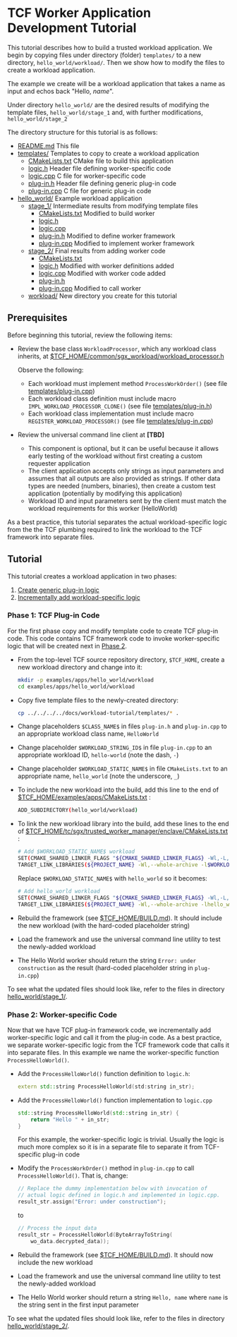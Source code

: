 # TCF Worker Application Development Tutorial

This tutorial describes how to build a trusted workload application.
We begin by copying files under directory (folder) `templates/` to
a new directory, `hello_world/workload/`.
Then we show how to modify the files to create a workload application.

The example we create will be a workload application that takes a name as
input and echos back "Hello, *name*".

Under directory `hello_world/` are the desired results of modifying the
template files, `hello_world/stage_1` and, with further modifications,
`hello_world/stage_2`

The directory structure for this tutorial is as follows:

* [README.md](README.md) This file
* [templates/](templates/) Templates to copy to create a workload application
  * [CMakeLists.txt](templates/CMakeLists.txt) CMake file to build this application
  * [logic.h](templates/logic.h) Header file defining worker-specific code
  * [logic.cpp](templates/logic.cpp) C file for worker-specific code
  * [plug-in.h](templates/plug-in.h) Header file defining generic plug-in code
  * [plug-in.cpp](templates/plug-in.cpp) C file for generic plug-in code
* [hello_world/](hello_world/) Example workload application
  * [stage_1/](hello_world/stage_1/) Intermediate results from modifying
    template files
    * [CMakeLists.txt](hello_world/stage_1/CMakeLists.txt) Modified to build worker
    * [logic.h](hello_world/stage_1/logic.h)
    * [logic.cpp](hello_world/stage_1/logic.cpp)
    * [plug-in.h](hello_world/stage_1/plug-in.h) Modified to define worker framework
    * [plug-in.cpp](hello_world/stage_1/plug-in.cpp) Modified to implement worker framework
  * [stage_2/](hello_world/stage_2/) Final results from adding worker code
    * [CMakeLists.txt](hello_world/stage_1/CMakeLists.txt)
    * [logic.h](hello_world/stage_1/logic.h) Modified with worker definitions added
    * [logic.cpp](hello_world/stage_1/logic.cpp) Modified with worker code added
    * [plug-in.h](hello_world/stage_1/plug-in.h)
    * [plug-in.cpp](hello_world/stage_1/plug-in.cpp) Modified to call worker
  * [workload/](hello_world/workload/) New directory you create for this tutorial

## Prerequisites

Before beginning this tutorial, review the following items:

* Review the base class `WorkloadProcessor`,
  which any workload class inherits, at
  [$TCF_HOME/common/sgx_workload/workload_processor.h](../../common/sgx_workload/workload_processor.h)

  Observe the following:
  * Each workload must implement method `ProcessWorkOrder()`
    (see file [templates/plug-in.cpp](templates/plug-in.cpp))
  * Each workload class definition must include macro
    `IMPL_WORKLOAD_PROCESSOR_CLONE()`
    (see file [templates/plug-in.h](templates/plug-in.h))
  * Each workload class implementation must include macro
    ` REGISTER_WORKLOAD_PROCESSOR()`
    (see file [templates/plug-in.cpp](templates/plug-in.cpp))

* Review the universal command line client at **[TBD]**
  * This component is optional, but it can be useful because it allows early
    testing of the workload without first creating a custom requester
    application
  * The client application accepts only strings as input parameters and
    assumes that all outputs are also provided as strings.
    If other data types are needed (numbers, binaries), then create
    a custom test application
    (potentially by modifying this application)
  * Workload ID and input parameters sent by the client must match the
    workload requirements for this worker (HelloWorld)

As a best practice, this tutorial separates the actual workload-specific logic
from the the TCF plumbing required to link the workload to the TCF framework
into separate files.

## Tutorial

This tutorial creates a workload application in two phases:
1. [Create generic plug-in logic](#phase1)
2. [Incrementally add workload-specific logic](#phase2)

### <a name="phase1"></a>Phase 1: TCF Plug-in Code

For the first phase copy and modify template code to create TCF plug-in code.
This code contains TCF framework code to invoke worker-specific logic that
will be created next in [Phase 2](#phase2).

* From the top-level TCF source repository directory, `$TCF_HOME`,
  create a new workload directory and change into it:
  ```bash
  mkdir -p examples/apps/hello_world/workload
  cd examples/apps/hello_world/workload
  ```

* Copy five template files to the newly-created directory:
  ```bash
  cp ../../../../docs/workload-tutorial/templates/* .
  ```

* Change placeholders `$CLASS_NAME$` in files `plug-in.h` and `plug-in.cpp`
  to an appropriate workload class name, `HelloWorld`

* Change placeholder `$WORKLOAD_STRING_ID$` in file `plug-in.cpp` to an
  appropriate workload ID, `hello-world` (note the dash, `-`)

* Change placeholder `$WORKLOAD_STATIC_NAME$` in file `CMakeLists.txt`
  to an appropriate name, `hello_world` (note the underscore, `_`)

* To include the new workload into the build,
  add this line to the end of
  [$TCF_HOME/examples/apps/CMakeLists.txt](../../examples/apps/CMakeLists.txt) :

  ```bash
  ADD_SUBDIRECTORY(hello_world/workload)
  ```

* To link the new workload library into the build, add these lines to
  the end of
  [$TCF_HOME/tc/sgx/trusted_worker_manager/enclave/CMakeLists.txt](../../tc/sgx/trusted_worker_manager/enclave/CMakeLists.txt) :
  ```bash
  # Add $WORKLOAD_STATIC_NAME$ workload
  SET(CMAKE_SHARED_LINKER_FLAGS "${CMAKE_SHARED_LINKER_FLAGS} -Wl,-L,${TCF_TOP_DIR}/examples/apps/build/$WORKLOAD_STATIC_NAME$/workload")
  TARGET_LINK_LIBRARIES(${PROJECT_NAME} -Wl,--whole-archive -l$WORKLOAD_STATIC_NAME$ -Wl,--no-whole-archive)
  ```
  Replace `$WORKLOAD_STATIC_NAME$` with `hello_world` so it becomes:
  ```bash
  # Add hello_world workload
  SET(CMAKE_SHARED_LINKER_FLAGS "${CMAKE_SHARED_LINKER_FLAGS} -Wl,-L,${TCF_TOP_DIR}/examples/apps/build/hello_world/workload")
  TARGET_LINK_LIBRARIES(${PROJECT_NAME} -Wl,--whole-archive -lhello_world -Wl,--no-whole-archive)
  ```

* Rebuild the framework (see [$TCF_HOME/BUILD.md](../../BUILD.md)).
  It should include the new workload (with the hard-coded placeholder string)

* Load the framework and use the universal command line utility to test the
  newly-added workload

* The Hello World worker should return the string `Error: under construction`
  as the result (hard-coded placeholder string in `plug-in.cpp`)
 
To see what the updated files should look like, refer to the files in directory
[hello_world/stage_1/](docs/workload-tutorial/hello_world/stage_1/).


### <a name="phase2"></a>Phase 2: Worker-specific Code

Now that we have TCF plug-in framework code, we incrementally add
worker-specific logic and call it from the plug-in code.
As a best practice, we separate worker-specific logic from the
TCF framework code that calls it into separate files.
In this example we name the worker-specific function `ProcessHelloWorld()`.

* Add the `ProcessHelloWorld()` function definition to `logic.h`:
  ```cpp
  extern std::string ProcessHelloWorld(std:string in_str);
  ```

* Add the `ProcessHelloWorld()` function implementation to `logic.cpp`
  ```cpp
  std::string ProcessHelloWorld(std::string in_str) {
      return "Hello " + in_str;
  }
  ```

  For this example, the worker-specific logic is trivial. Usually
  the logic is much more complex so it is in a separate file to
  separate it from TCF-specific plug-in code

* Modify the `ProcessWorkOrder()` method in `plug-in.cpp`
  to call `ProcessHelloWorld()`.  That is, change:

  ```cpp
  // Replace the dummy implementation below with invocation of
  // actual logic defined in logic.h and implemented in logic.cpp.
  result_str.assign("Error: under construction");
  ```
  to

  ```cpp
  // Process the input data
  result_str = ProcessHelloWorld(ByteArrayToString(
      wo_data.decrypted_data));
  ```

* Rebuild the framework (see [$TCF_HOME/BUILD.md](../../BUILD.md)).
  It should now include the new workload

* Load the framework and use the universal command line utility to test the
  newly-added workload

* The Hello World worker should return a string
  `Hello, name` where `name` is the string sent in the first
  input parameter

To see what the updated files should look like, refer to the files in directory
[hello_world/stage_2/](docs/workload-tutorial/hello_world/stage_2/).

